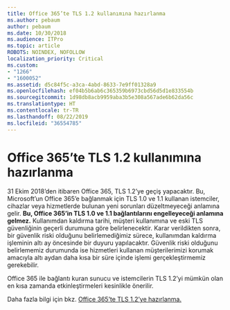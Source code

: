 ```yaml
---
title: Office 365’te TLS 1.2 kullanımına hazırlanma
ms.author: pebaum
author: pebaum
ms.date: 10/30/2018
ms.audience: ITPro
ms.topic: article
ROBOTS: NOINDEX, NOFOLLOW
localization_priority: Critical
ms.custom:
- "1266"
- "1600052"
ms.assetid: d5c84f5c-a3ca-4abd-8633-7e9ff01328a9
ms.openlocfilehash: ef04b5b6ab6c365359b6973cbd56d5d1e833554b
ms.sourcegitcommit: 1d98db8acb9959aba3b5e308a567ade6b62da56c
ms.translationtype: HT
ms.contentlocale: tr-TR
ms.lasthandoff: 08/22/2019
ms.locfileid: "36554785"
---
```

# <a name="prepare-for-use-of-tls-12-in-office-365"></a>Office 365’te TLS 1.2 kullanımına hazırlanma

31 Ekim 2018’den itibaren Office 365, TLS 1.2’ye geçiş yapacaktır. Bu, Microsoft’un Office 365’e bağlanmak için TLS 1.0 ve 1.1 kullanan istemciler, cihazlar veya hizmetlerde bulunan yeni sorunları düzeltmeyeceği anlamına gelir. **Bu, Office 365’in TLS 1.0 ve 1.1 bağlantılarını engelleyeceği anlamına gelmez.** Kullanımdan kaldırma tarihi, müşteri kullanımına ve eski TLS güvenliğinin geçerli durumuna göre belirlenecektir. Karar verildikten sonra, bir güvenlik riski olduğunu belirlemediğimiz sürece, kullanımdan kaldırma işleminin altı ay öncesinde bir duyuru yapılacaktır. Güvenlik riski olduğunu belirlememiz durumunda ise hizmetleri kullanan müşterilerimizi korumak amacıyla altı aydan daha kısa bir süre içinde işlemi gerçekleştirmemiz gerekebilir.
  
Office 365 ile bağlantı kuran sunucu ve istemcilerin TLS 1.2’yi mümkün olan en kısa zamanda etkinleştirmeleri kesinlikle önerilir.
  
Daha fazla bilgi için bkz. [Office 365’te TLS 1.2’ye hazırlanma.](https://support.microsoft.com/help/4057306/preparing-for-tls-1-2-in-office-365)
  